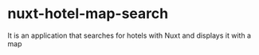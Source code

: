 # nuxt-hotel-map-search
It is an application that searches for hotels with Nuxt and displays it with a map
